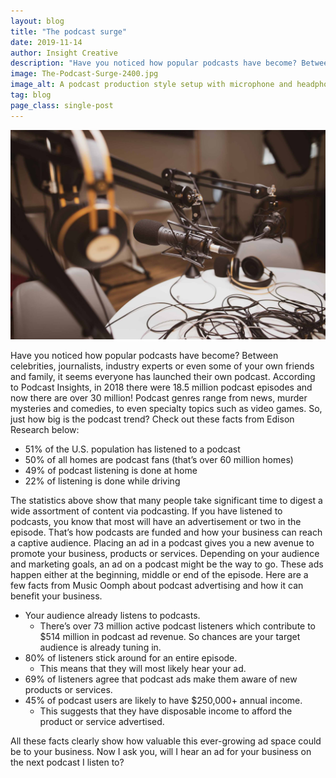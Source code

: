 ```yaml
---
layout: blog
title: "The podcast surge"
date: 2019-11-14
author: Insight Creative
description: "Have you noticed how popular podcasts have become? Between celebrities, journalists, industry experts or even some of your own friends and family, it seems everyone has a launched their own podcast. Learn how advertising on podcasts can benefit your business."
image: The-Podcast-Surge-2400.jpg
image_alt: A podcast production style setup with microphone and headphones on a table
tag: blog
page_class: single-post
---
```


![A podcast production style setup with microphone and headphones on a table](The-Podcast-Surge-2400.jpg)

Have you noticed how popular podcasts have become? Between celebrities, journalists, industry experts or even some of your own friends and family, it seems everyone has launched their own podcast. According to Podcast Insights, in 2018 there were 18.5 million podcast episodes and now there are over 30 million! Podcast genres range from news, murder mysteries and comedies, to even specialty topics such as video games. So, just how big is the podcast trend? Check out these facts from Edison Research below:

- 51% of the U.S. population has listened to a podcast
- 50% of all homes are podcast fans (that’s over 60 million homes)
- 49% of podcast listening is done at home
- 22% of listening is done while driving

The statistics above show that many people take significant time to digest a wide assortment of content via podcasting. If you have listened to podcasts, you know that most will have an advertisement or two in the episode. That’s how podcasts are funded and how your business can reach a captive audience. Placing an ad in a podcast gives you a new avenue to promote your business, products or services. Depending on your audience and marketing goals, an ad on a podcast might be the way to go. These ads happen either at the beginning, middle or end of the episode. Here are a few facts from Music Oomph about podcast advertising and how it can benefit your business.

- Your audience already listens to podcasts.
  - There’s over 73 million active podcast listeners which contribute to $514 million in podcast ad revenue. So chances are your target audience is already tuning in.
- 80% of listeners stick around for an entire episode.
  - This means that they will most likely hear your ad.
- 69% of listeners agree that podcast ads make them aware of new products or services.
- 45% of podcast users are likely to have $250,000+ annual income.
  - This suggests that they have disposable income to afford the product or service advertised.

All these facts clearly show how valuable this ever-growing ad space could be to your business. Now I ask you, will I hear an ad for your business on the next podcast I listen to?
